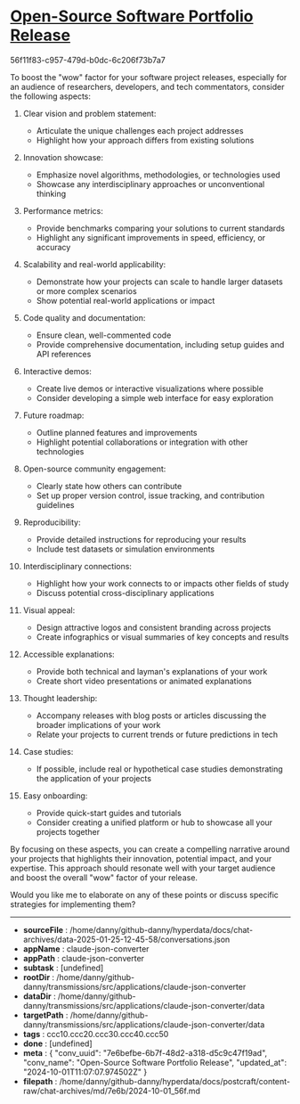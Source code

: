 # [Open-Source Software Portfolio Release](https://claude.ai/chat/7e6befbe-6b7f-48d2-a318-d5c9c47f19ad)

56f11f83-c957-479d-b0dc-6c206f73b7a7

 To boost the "wow" factor for your software project releases, especially for an audience of researchers, developers, and tech commentators, consider the following aspects:

1. Clear vision and problem statement: 
   - Articulate the unique challenges each project addresses
   - Highlight how your approach differs from existing solutions

2. Innovation showcase:
   - Emphasize novel algorithms, methodologies, or technologies used
   - Showcase any interdisciplinary approaches or unconventional thinking

3. Performance metrics:
   - Provide benchmarks comparing your solutions to current standards
   - Highlight any significant improvements in speed, efficiency, or accuracy

4. Scalability and real-world applicability:
   - Demonstrate how your projects can scale to handle larger datasets or more complex scenarios
   - Show potential real-world applications or impact

5. Code quality and documentation:
   - Ensure clean, well-commented code
   - Provide comprehensive documentation, including setup guides and API references

6. Interactive demos:
   - Create live demos or interactive visualizations where possible
   - Consider developing a simple web interface for easy exploration

7. Future roadmap:
   - Outline planned features and improvements
   - Highlight potential collaborations or integration with other technologies

8. Open-source community engagement:
   - Clearly state how others can contribute
   - Set up proper version control, issue tracking, and contribution guidelines

9. Reproducibility:
   - Provide detailed instructions for reproducing your results
   - Include test datasets or simulation environments

10. Interdisciplinary connections:
    - Highlight how your work connects to or impacts other fields of study
    - Discuss potential cross-disciplinary applications

11. Visual appeal:
    - Design attractive logos and consistent branding across projects
    - Create infographics or visual summaries of key concepts and results

12. Accessible explanations:
    - Provide both technical and layman's explanations of your work
    - Create short video presentations or animated explanations

13. Thought leadership:
    - Accompany releases with blog posts or articles discussing the broader implications of your work
    - Relate your projects to current trends or future predictions in tech

14. Case studies:
    - If possible, include real or hypothetical case studies demonstrating the application of your projects

15. Easy onboarding:
    - Provide quick-start guides and tutorials
    - Consider creating a unified platform or hub to showcase all your projects together

By focusing on these aspects, you can create a compelling narrative around your projects that highlights their innovation, potential impact, and your expertise. This approach should resonate well with your target audience and boost the overall "wow" factor of your release.

Would you like me to elaborate on any of these points or discuss specific strategies for implementing them?

---

* **sourceFile** : /home/danny/github-danny/hyperdata/docs/chat-archives/data-2025-01-25-12-45-58/conversations.json
* **appName** : claude-json-converter
* **appPath** : claude-json-converter
* **subtask** : [undefined]
* **rootDir** : /home/danny/github-danny/transmissions/src/applications/claude-json-converter
* **dataDir** : /home/danny/github-danny/transmissions/src/applications/claude-json-converter/data
* **targetPath** : /home/danny/github-danny/transmissions/src/applications/claude-json-converter/data
* **tags** : ccc10.ccc20.ccc30.ccc40.ccc50
* **done** : [undefined]
* **meta** : {
  "conv_uuid": "7e6befbe-6b7f-48d2-a318-d5c9c47f19ad",
  "conv_name": "Open-Source Software Portfolio Release",
  "updated_at": "2024-10-01T11:07:07.974502Z"
}
* **filepath** : /home/danny/github-danny/hyperdata/docs/postcraft/content-raw/chat-archives/md/7e6b/2024-10-01_56f.md
